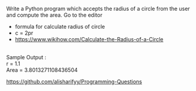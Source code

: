 Write a Python program which accepts the radius of a circle from the user and compute the area. Go to the editor
- formula for calculate radius of circle 
- c = 2pr
- https://www.wikihow.com/Calculate-the-Radius-of-a-Circle

 
 <br>
Sample Output :
<br>
r = 1.1
<br>
Area = 3.8013271108436504


https://github.com/alisharifyy/Programming-Questions